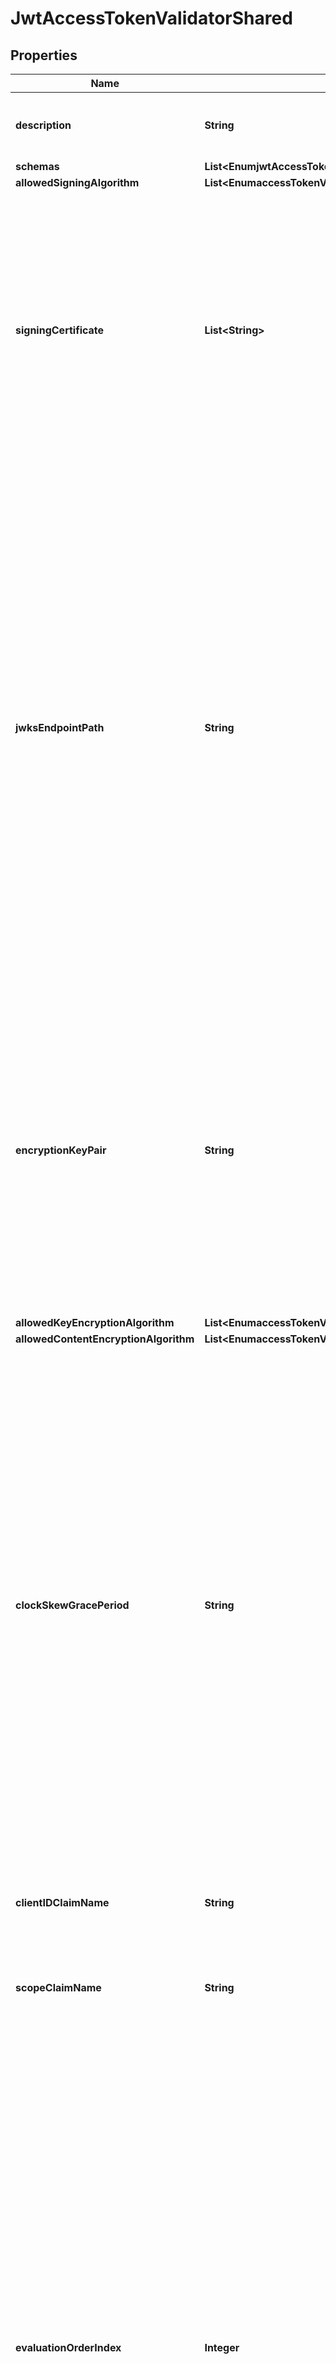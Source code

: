

# JwtAccessTokenValidatorShared


## Properties

| Name | Type | Description | Notes |
|------------ | ------------- | ------------- | -------------|
|**description** | **String** | A description for this Access Token Validator |  [optional] |
|**schemas** | **List&lt;EnumjwtAccessTokenValidatorSchemaUrn&gt;** |  |  |
|**allowedSigningAlgorithm** | **List&lt;EnumaccessTokenValidatorAllowedSigningAlgorithmProp&gt;** |  |  [optional] |
|**signingCertificate** | **List&lt;String&gt;** | Specifies the locally stored certificates that may be used to validate the signature of an incoming JWT access token. If this property is specified, the JWT Access Token Validator will not use a JWKS endpoint to retrieve public keys. |  [optional] |
|**jwksEndpointPath** | **String** | The relative path to JWKS endpoint from which to retrieve one or more public signing keys that may be used to validate the signature of an incoming JWT access token. This path is relative to the base_url property defined for the validator&#39;s external authorization server. If jwks-endpoint-path is specified, the JWT Access Token Validator will not consult locally stored certificates for validating token signatures. |  [optional] |
|**encryptionKeyPair** | **String** | The public-private key pair that is used to encrypt the JWT payload. If specified, the JWT Access Token Validator will use the private key to decrypt the JWT payload, and the public key must be exported to the Authorization Server that is issuing access tokens. |  [optional] |
|**allowedKeyEncryptionAlgorithm** | **List&lt;EnumaccessTokenValidatorAllowedKeyEncryptionAlgorithmProp&gt;** |  |  [optional] |
|**allowedContentEncryptionAlgorithm** | **List&lt;EnumaccessTokenValidatorAllowedContentEncryptionAlgorithmProp&gt;** |  |  [optional] |
|**clockSkewGracePeriod** | **String** | Specifies the amount of clock skew that is tolerated by the JWT Access Token Validator when evaluating whether a token is within its valid time interval. The duration specified by this parameter will be subtracted from the token&#39;s not-before (nbf) time and added to the token&#39;s expiration (exp) time, if present, to allow for any time difference between the local server&#39;s clock and the token issuer&#39;s clock. |  [optional] |
|**clientIDClaimName** | **String** | The name of the token claim that contains the OAuth2 client Id. |  [optional] |
|**scopeClaimName** | **String** | The name of the token claim that contains the scopes granted by the token. |  [optional] |
|**evaluationOrderIndex** | **Integer** | When multiple JWT Access Token Validators are defined for a single Directory Server, this property determines the evaluation order for determining the correct validator class for an access token received by the Directory Server. Values of this property must be unique among all JWT Access Token Validators defined within Directory Server but not necessarily contiguous. JWT Access Token Validators with a smaller value will be evaluated first to determine if they are able to validate the access token. |  [optional] |
|**authorizationServer** | **String** | Specifies the external server that will be used to aid in validating access tokens. In most cases this will be the Authorization Server that minted the token. |  [optional] |
|**identityMapper** | **String** | Specifies the name of the Identity Mapper that should be used for associating user entries with Bearer token subject names. The claim name from which to obtain the subject (i.e. the currently logged-in user) may be configured using the subject-claim-name property. |  [optional] |
|**subjectClaimName** | **String** | The name of the token claim that contains the subject, i.e. the logged-in user in an access token. This property goes hand-in-hand with the identity-mapper property and tells the Identity Mapper which field to use to look up the user entry on the server. |  [optional] |
|**enabled** | **Boolean** | Indicates whether this Access Token Validator is enabled for use in Directory Server. |  |



